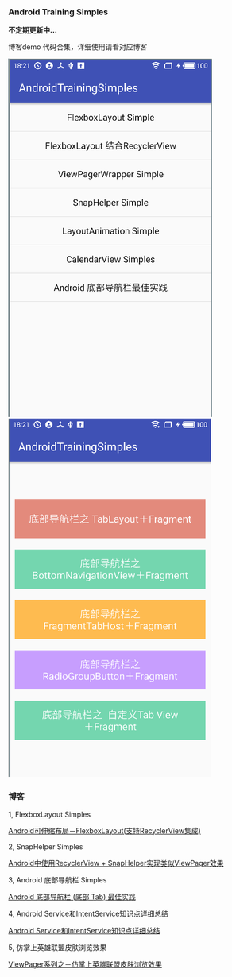 ### Android Training Simples


**不定期更新中...**

 
博客demo 代码合集，详细使用请看对应博客


![目录截图一](image/simple_pic1.png) ![目录截图二](image/simple_pic2.png)


 
### 博客

1, FlexboxLayout Simples
 
[Android可伸缩布局－FlexboxLayout(支持RecyclerView集成)](http://www.jianshu.com/p/3c471953e36d) 




2, SnapHelper Simples

[Android中使用RecyclerView + SnapHelper实现类似ViewPager效果](http://www.jianshu.com/p/ef3a3b8d0a77)

3, Android 底部导航栏 Simples 

[Android 底部导航栏 (底部 Tab) 最佳实践](https://juejin.im/post/5901b564570c35005804424b)
 
 
4,  Android Service和IntentService知识点详细总结

[Android Service和IntentService知识点详细总结](http://www.jianshu.com/p/476d3ed50db1)

5, 仿掌上英雄联盟皮肤浏览效果

[ViewPager系列之－仿掌上英雄联盟皮肤浏览效果](http://www.jianshu.com/p/f1aa52d8f5cc)
